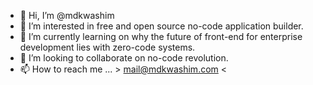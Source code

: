 - 👋 Hi, I’m @mdkwashim
- 👀 I’m interested in free and open source no-code application builder.
- 🌱 I’m currently learning on why the future of front-end for enterprise development lies with zero-code systems.
- 💞️ I’m looking to collaborate on no-code revolution.
- 📫 How to reach me ... > mail@mdkwashim.com <

<!---
mdkwashim/mdkwashim is a ✨ special ✨ repository because its `README.md` (this file) appears on your GitHub profile.
You can click the Preview link to take a look at your changes.
--->
